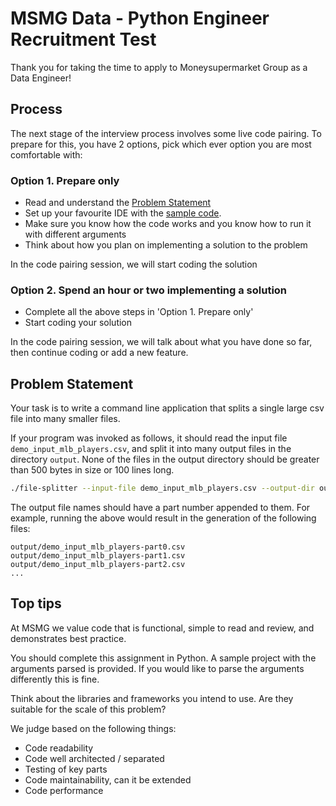 # MSMG Data - Python Engineer Recruitment Test
Thank you for taking the time to apply to Moneysupermarket Group as a Data Engineer!

## Process

The next stage of the interview process involves some live code pairing.
To prepare for this, you have 2 options, pick which ever option you are most comfortable with:

### Option 1. Prepare only
- Read and understand the [Problem Statement](#problem-statement)
- Set up your favourite IDE with the [sample code](./file_splitter/__main__.py).
- Make sure you know how the code works and you know how to run it with different arguments
- Think about how you plan on implementing a solution to the problem

In the code pairing session, we will start coding the solution 

### Option 2. Spend an hour or two implementing a solution
- Complete all the above steps in 'Option 1. Prepare only'
- Start coding your solution 

In the code pairing session, we will talk about what you have done so far, then continue coding or add a new feature.



## Problem Statement

Your task is to write a command line application that splits a single large csv file into many smaller files.

If your program was invoked as follows, it should read the input file `demo_input_mlb_players.csv`, 
and split it into many output files in the directory `output`. 
None of the files in the output directory should be greater than 500 bytes in size or 100 lines long.

```bash
./file-splitter --input-file demo_input_mlb_players.csv --output-dir output/ --max-bytes 500 --max-lines 100
```

The output file names should have a part number appended to them. 
For example, running the above would result in the generation of the following files:

```
output/demo_input_mlb_players-part0.csv
output/demo_input_mlb_players-part1.csv
output/demo_input_mlb_players-part2.csv
...
```


## Top tips

At MSMG we value code that is functional, simple to read and review, and demonstrates best practice.

You should complete this assignment in Python. 
A sample project with the arguments parsed is provided. 
If you would like to parse the arguments differently this is fine.

Think about the libraries and frameworks you intend to use. Are they suitable for the scale of this problem?

We judge based on the following things:
* Code readability
* Code well architected / separated
* Testing of key parts 
* Code maintainability, can it be extended
* Code performance
